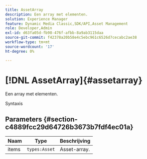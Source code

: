 ```yaml
---
title: AssetArray
description: Een array met elementen.
solution: Experience Manager
feature: Dynamic Media Classic,SDK/API,Asset Management
role: Developer,Admin
exl-id: d63fa05d-fb98-476f-afbb-8a9ab3115daa
source-git-commit: f42378a20b58e4c5ebc961c6526d7cecabc2ae38
workflow-type: tm+mt
source-wordcount: '17'
ht-degree: 0%

---
```


# [!DNL AssetArray]{#assetarray}

Een array met elementen.

Syntaxis

## Parameters {#section-c4889fcc29d64726b3673b7fdf4ec01a}

| Naam | Type | Beschrijving |
|---|---|---|
| items | `types:Asset` | Asset-array. |
